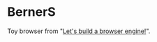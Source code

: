 # BernerS
Toy browser from "[Let's build a browser engine!](https://limpet.net/mbrubeck/2014/08/08/toy-layout-engine-1.html)".
